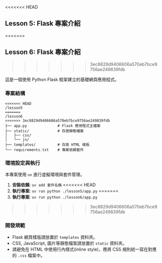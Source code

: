 <<<<<<< HEAD
## Lesson 5: Flask 專案介紹
=======
## Lesson 6: Flask 專案介紹
>>>>>>> 3ec8829d9406606a570eb7bce9756ae249839fdb

這是一個使用 Python Flask 框架建立的基礎網頁應用程式。

### 專案結構

```
<<<<<<< HEAD
/lesson5
=======
/lesson6
>>>>>>> 3ec8829d9406606a570eb7bce9756ae249839fdb
├── app.py              # Flask 應用程式主檔案
├── static/             # 存放靜態檔案
│   ├── css/
│   └── js/
├── templates/          # 存放 HTML 樣板
└── requirements.txt    # 專案依賴套件
```

### 環境設定與執行

本專案使用 `uv` 進行虛擬環境與套件管理。

1.  **安裝依賴**: `uv add 套件名稱`
<<<<<<< HEAD
2.  **執行專案**: `uv run python ./lesson5/app.py`
=======
2.  **執行專案**: `uv run python ./lesson6/app.py`
>>>>>>> 3ec8829d9406606a570eb7bce9756ae249839fdb

### 開發規範

*   Flask 網頁樣版請放置於 `templates` 資料夾。
*   CSS, JavaScript, 圖片等靜態檔案請放置於 `static` 資料夾。
*   請避免在 HTML 中使用行內樣式(inline style)，應將 CSS 規則統一寫在對應的 `.css` 檔案中。